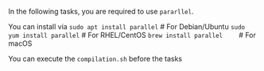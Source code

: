 In the following tasks, you are required to use `pararllel`. 

You can install via 
`sudo apt install parallel`   # For Debian/Ubuntu
`sudo yum install parallel`   # For RHEL/CentOS
`brew install parallel    `   # For macOS

You can execute the `compilation.sh` before the tasks 